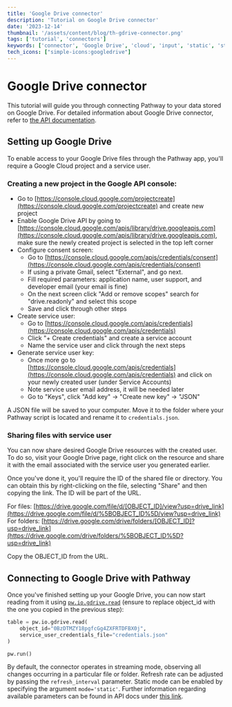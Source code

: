 ```yaml
---
title: 'Google Drive connector'
description: 'Tutorial on Google Drive connector'
date: '2023-12-14'
thumbnail: '/assets/content/blog/th-gdrive-connector.png'
tags: ['tutorial', 'connectors']
keywords: ['connector', 'Google Drive', 'cloud', 'input', 'static', 'streaming']
tech_icons: ["simple-icons:googledrive"]
---
```


# Google Drive connector
This tutorial will guide you through connecting Pathway to your data stored on Google Drive.
For detailed information about Google Drive connector, refer to [the API documentation](/developers/api-docs/pathway-io/gdrive).

## Setting up Google Drive

To enable access to your Google Drive files through the Pathway app, you'll require a Google Cloud project and a service user. 

### Creating a new project in the Google API console:

- Go to [https://console.cloud.google.com/projectcreate](https://console.cloud.google.com/projectcreate) and create new project
- Enable Google Drive API by going to [https://console.cloud.google.com/apis/library/drive.googleapis.com](https://console.cloud.google.com/apis/library/drive.googleapis.com), make sure the newly created project is selected in the top left corner
- Configure consent screen:
  - Go to [https://console.cloud.google.com/apis/credentials/consent](https://console.cloud.google.com/apis/credentials/consent)
  - If using a private Gmail, select "External", and go next.
  - Fill required parameters: application name, user support, and developer email (your email is fine)
  - On the next screen click "Add or remove scopes" search for "drive.readonly" and select this scope
  - Save and click through other steps
- Create service user:
  - Go to [https://console.cloud.google.com/apis/credentials](https://console.cloud.google.com/apis/credentials)
  - Click "+ Create credentials" and create a service account
  - Name the service user and click through the next steps
- Generate service user key:
  - Once more go to [https://console.cloud.google.com/apis/credentials](https://console.cloud.google.com/apis/credentials) and click on your newly created user (under Service Accounts)
  - Note service user email address, it will be needed later
  - Go to "Keys", click "Add key" -> "Create new key" -> "JSON"

A JSON file will be saved to your computer. Move it to the folder where your Pathway script is located and rename it to `credentials.json`.

### Sharing files with service user

You can now share desired Google Drive resources with the created user. To do so, visit your Google Drive page, right click on the resource and share it with the email associated with the service user you generated earlier.

Once you've done it, you'll require the ID of the shared file or directory. You can obtain this by right-clicking on the file, selecting "Share" and then copying the link. The ID will be part of the URL.

For files: [https://drive.google.com/file/d/[OBJECT_ID]/view?usp=drive_link](https://drive.google.com/file/d/%5BOBJECT_ID%5D/view?usp=drive_link)  
For folders: [https://drive.google.com/drive/folders/[OBJECT_ID]?usp=drive_link](https://drive.google.com/drive/folders/%5BOBJECT_ID%5D?usp=drive_link)

Copy the OBJECT_ID from the URL.

## Connecting to Google Drive with Pathway

Once you've finished setting up your Google Drive, you can now start reading from it using [`pw.io.gdrive.read`](/developers/api-docs/pathway-io/gdrive#pathway.io.gdrive.read) (ensure to replace object_id with the one you copied in the previous step):

```python
table = pw.io.gdrive.read(
    object_id="0BzDTMZY18pgfcGg4ZXFRTDFBX0j",
    service_user_credentials_file="credentials.json"
)

pw.run()
```

By default, the connector operates in streaming mode, observing all changes occurring in a particular file or folder. Refresh rate can be adjusted by passing the `refresh_interval` parameter. Static mode can be enabled by specifying the argument `mode='static'`. Further information regarding available parameters can be found in API docs under [this link](/developers/api-docs/pathway-io/gdrive).
